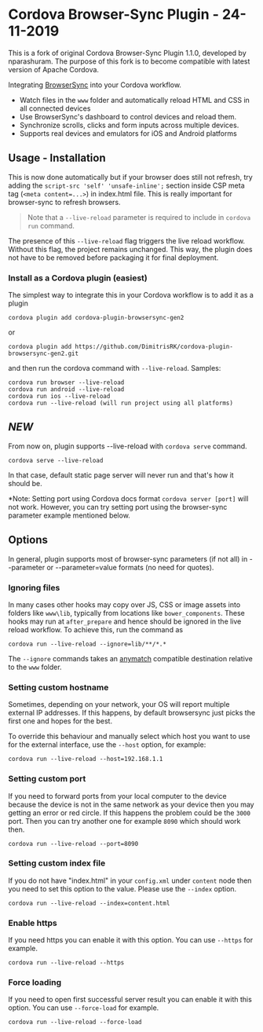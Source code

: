 # Cordova Browser-Sync Plugin - 24-11-2019

This is a fork of original Cordova Browser-Sync Plugin 1.1.0, developed by nparashuram.
The purpose of this fork is to become compatible with latest version of Apache Cordova.

Integrating [BrowserSync](http://browsersync.io) into your Cordova workflow.

- Watch files in the `www` folder and automatically reload HTML and CSS in all connected devices
- Use BrowserSync's dashboard to control devices and reload them.
- Synchronize scrolls, clicks and form inputs across multiple devices.
- Supports real devices and emulators for iOS and Android platforms

## Usage - Installation

This is now done automatically but if your browser does still not refresh, try adding the `script-src 'self' 'unsafe-inline';` section inside CSP meta tag (`<meta content=...>`) in index.html file. This is really important for browser-sync to refresh browsers.

> Note that a `--live-reload` parameter is required to include in `cordova run` command.

The presence of this `--live-reload` flag triggers the live reload workflow. Without this flag, the project remains unchanged. This way, the plugin does not have to be removed before packaging it for final deployment.

### Install as a Cordova plugin (easiest)
The simplest way to integrate this in your Cordova workflow is to add it as a plugin

```
cordova plugin add cordova-plugin-browsersync-gen2
```
or
```
cordova plugin add https://github.com/DimitrisRK/cordova-plugin-browsersync-gen2.git
```

and then run the cordova command with `--live-reload`. Samples:
```
cordova run browser --live-reload
cordova run android --live-reload
cordova run ios --live-reload
cordova run --live-reload (will run project using all platforms)
```

## *NEW*
From now on, plugin supports --live-reload with `cordova serve` command.
```
cordova serve --live-reload
```
In that case, default static page server will never run and that's how it should be.

*Note: Setting port using Cordova docs format `cordova server [port]` will not work.
However, you can try setting port using the browser-sync parameter example mentioned below.

## Options
In general, plugin supports most of browser-sync parameters (if not all) in --parameter or --parameter=value formats (no need for quotes).

### Ignoring files
In many cases other hooks may copy over JS, CSS or image assets into folders like `www\lib`, typically from locations like `bower_components`. These hooks may run at `after_prepare` and hence should be ignored in the live reload workflow. To achieve this, run the command as

```
cordova run --live-reload --ignore=lib/**/*.*
```

The `--ignore` commands takes an [anymatch](https://github.com/es128/anymatch) compatible destination relative to the `www` folder.

### Setting custom hostname
Sometimes, depending on your network, your OS will report multiple external IP addresses. If this happens, by default browsersync just picks the first one and hopes for the best.

To override this behaviour and manually select which host you want to use for the external interface, use the `--host` option, for example:

```
cordova run --live-reload --host=192.168.1.1
```

### Setting custom port
If you need to forward ports from your local computer to the device because the device is not in the same network as your device then you may getting an error or red circle.
If this happens the problem could be the `3000` port. Then you can try another one for example `8090` which should work then.

```
cordova run --live-reload --port=8090
```

### Setting custom index file
If you do not have "index.html" in your `config.xml` under `content` node then you need to set this option to the value.
Please use the `--index` option.

```
cordova run --live-reload --index=content.html
```

### Enable https
If you need https you can enable it with this option.
You can use `--https` for example.

```
cordova run --live-reload --https
```

### Force loading
If you need to open first successful server result you can enable it with this option.
You can use `--force-load` for example.

```
cordova run --live-reload --force-load
```
